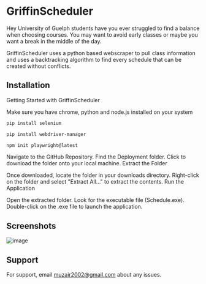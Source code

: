 
# GriffinScheduler

Hey University of Guelph students have you ever struggled to find a balance when choosing courses. You may want to avoid early classes or maybe you want a break in the middle of the day.


GriffinScheduler uses a python based webscraper to pull class information and uses a backtracking algorithm to find every schedule that can be created without conflicts.


## Installation

Getting Started with GriffinScheduler

Make sure you have chrome, python and node.js installed on your system

```bash
pip install selenium
```

```bash
pip install webdriver-manager
```
```bash
npm init playwright@latest
```

  Navigate to the GitHub Repository.
  Find the Deployment folder.
  Click to download the folder onto your local machine.
  Extract the Folder

Once downloaded, locate the folder in your downloads directory.
Right-click on the folder and select "Extract All..." to extract the contents.
Run the Application

Open the extracted folder.
Look for the executable file (Schedule.exe).
Double-click on the .exe file to launch the application.

## Screenshots
![image](https://github.com/muzair2003/GriffinScheduler/assets/60098918/86a261d0-3ad3-4043-8c29-dddce5f938c0)


## Support

For support, email muzair2002@gmail.com about any issues.
